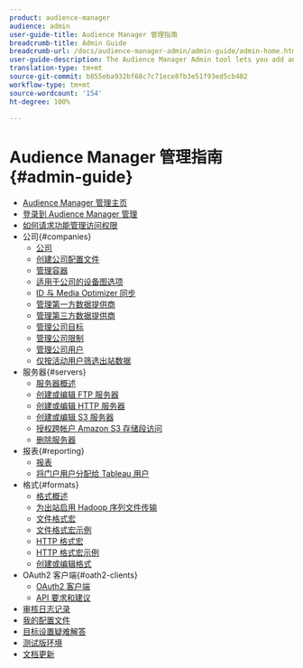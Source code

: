 ```yaml
---
product: audience-manager
audience: admin
user-guide-title: Audience Manager 管理指南
breadcrumb-title: Admin Guide
breadcrumb-url: /docs/audience-manager-admin/admin-guide/admin-home.html
user-guide-description: The Audience Manager Admin tool lets you add and configure companies, servers, reports, formats, and users. You can also view or edit your personal profile.
translation-type: tm+mt
source-git-commit: b855eba932bf68c7c71ece8fb3e51f93ed5cb402
workflow-type: tm+mt
source-wordcount: '154'
ht-degree: 100%

---
```



# Audience Manager 管理指南{#admin-guide}

+ [Audience Manager 管理主页](admin-home.md)
+ [登录到 Audience Manager 管理](admin-login.md)
+ [如何请求功能管理访问权限](admin-access.md)
+ 公司{#companies}
   + [公司](companies/admin-companies-overview.md)
   + [创建公司配置文件](companies/admin-manage-company-profiles.md)
   + [管理容器](companies/admin-manage-containers.md)
   + [适用于公司的设备图选项](companies/admin-device-graph-options.md)
   + [ID 与 Media Optimizer 同步](companies/admin-amo-sync.md)
   + [管理第一方数据提供商](companies/admin-first-party-providers.md)
   + [管理第三方数据提供商](companies/admin-third-party-providers.md)
   + [管理公司目标](companies/admin-manage-company-destinations.md)
   + [管理公司限制](companies/admin-company-limits.md)
   + [管理公司用户](companies/admin-manage-company-users.md)
   + [仅按活动用户筛选出站数据](companies/outbound-active-user-filter.md)
+ 服务器{#servers}
   + [服务器概述](admin-servers/admin-servers.md)
   + [创建或编辑 FTP 服务器](admin-servers/create-ftp-server.md)
   + [创建或编辑 HTTP 服务器](admin-servers/create-http-server.md)
   + [创建或编辑 S3 服务器](admin-servers/create-s3-server.md)
   + [授权跨帐户 Amazon S3 存储段访问](admin-servers/admin-authorize-s3-cross-bucket.md)
   + [删除服务器](admin-servers/admin-delete-server.md)
+ 报表{#reporting}
   + [报表](admin-reporting/admin-reporting-overview.md)
   + [将门户用户分配给 Tableau 用户](admin-reporting/admin-assign-tableau-user.md)
+ 格式{#formats}
   + [格式概述](formats/formats.md)
   + [为出站启用 Hadoop 序列文件传输](formats/enable-outbound-seq.md)
   + [文件格式宏](formats/file-formats.md)
   + [文件格式宏示例](formats/file-format-examples.md)
   + [HTTP 格式宏](formats/web-formats.md)
   + [HTTP 格式宏示例](formats/web-format-examples.md)
   + [创建或编辑格式](formats/admin-create-format.md)
+ OAuth2 客户端{#oath2-clients}
   + [OAuth2 客户端](admin-oauth2/admin-oauth2-create-edit.md)
   + [API 要求和建议](admin-oauth2/aam-admin-api-requirements.md)
+ [审核日志记录](admin-audit-logging.md)
+ [我的配置文件](admin-my-profile.md)
+ [目标设置疑难解答](admin-destination-troubleshooting.md)
+ [测试版环境](admin-beta-environment.md)
+ [文档更新](admin-doc-updates.md)
